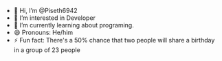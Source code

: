 - 👋 Hi, I’m @Piseth6942
- 👀 I’m interested in Developer
- 🌱 I’m currently learning about programing.
- 😄 Pronouns: He/him
- ⚡ Fun fact: There's a 50% chance that two people will share a birthday in a group of 23 people
